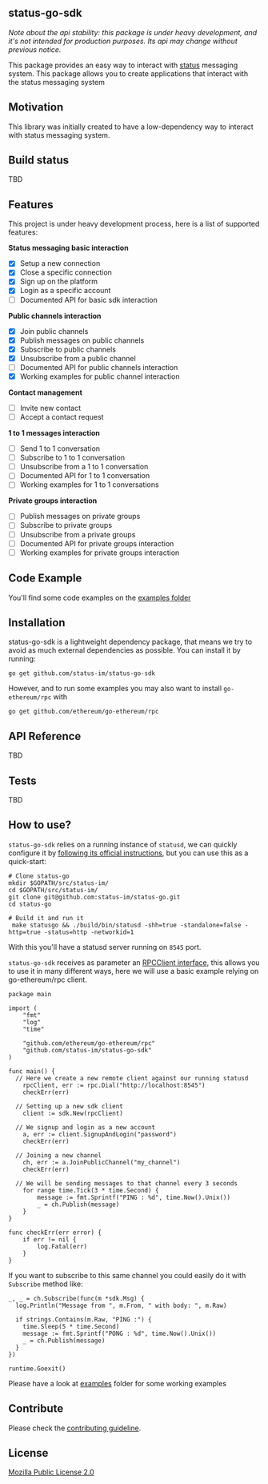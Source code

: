 ## status-go-sdk

*Note about the api stability: this package is under heavy development, and it's not intended for production purposes. Its api may change without previous notice.*

This package provides an easy way to interact with [status](https://status.im) messaging system.
This package allows you to create applications that interact with the status messaging system

## Motivation
This library was initially created to have a low-dependency way to interact with status messaging system.

## Build status

TBD

## Features
This project is under heavy development process, here is a list of supported features:

**Status messaging basic interaction**
- [x] Setup a new connection
- [x] Close a specific connection
- [x] Sign up on the platform
- [x] Login as a specific account
- [ ] Documented API for basic sdk interaction

**Public channels interaction**
- [x] Join public channels
- [x] Publish messages on public channels
- [x] Subscribe to public channels
- [x] Unsubscribe from a public channel
- [ ] Documented API for public channels interaction
- [x] Working examples for public channel interaction

**Contact management**
- [ ] Invite new contact
- [ ] Accept a contact request

**1 to 1 messages interaction**
- [ ] Send 1 to 1 conversation
- [ ] Subscribe to 1 to 1 conversation
- [ ] Unsubscribe from a 1 to 1 conversation
- [ ] Documented API for 1 to 1 conversation
- [ ] Working examples for 1 to 1 conversations

**Private groups interaction**
- [ ] Publish messages on private groups
- [ ] Subscribe to private groups
- [ ] Unsubscribe from a private groups
- [ ] Documented API for private groups interaction
- [ ] Working examples for private groups interaction

## Code Example
You'll find some code examples on the [examples folder](/examples)

## Installation
status-go-sdk is a lightweight dependency package, that means we try to avoid as much external dependencies as possible. You can install it by running:
```
go get github.com/status-im/status-go-sdk
```
However, and to run some examples you may also want to install `go-ethereum/rpc` with
```
go get github.com/ethereum/go-ethereum/rpc
```

## API Reference
TBD

## Tests
TBD

## How to use?
`status-go-sdk` relies on a running instance of `statusd`, we can quickly configure it by [following its official instructions](https://github.com/status-im/status-go#build), but you can use this as a quick-start:

```
# Clone status-go
mkdir $GOPATH/src/status-im/
cd $GOPATH/src/status-im/
git clone git@github.com:status-im/status-go.git
cd status-go

# Build it and run it
 make statusgo && ./build/bin/statusd -shh=true -standalone=false -http=true -status=http -networkid=1
```

With this you'll have a statusd server running on `8545` port.

`status-go-sdk` receives as parameter an [RPCClient interface](https://github.com/status-im/status-go-sdk/blob/master/sdk.go#L7), this allows you to use it in many different ways, here we will use a basic example relying on go-ethereum/rpc client.

```
package main

import (
	"fmt"
	"log"
	"time"

	"github.com/ethereum/go-ethereum/rpc"
	"github.com/status-im/status-go-sdk"
)

func main() {
  // Here we create a new remote client against our running statusd
	rpcClient, err := rpc.Dial("http://localhost:8545")
	checkErr(err)

  // Setting up a new sdk client
	client := sdk.New(rpcClient)

  // We signup and login as a new account
	a, err := client.SignupAndLogin("password")
	checkErr(err)

  // Joining a new channel
	ch, err := a.JoinPublicChannel("my_channel")
	checkErr(err)

  // We will be sending messages to that channel every 3 seconds
	for range time.Tick(3 * time.Second) {
		message := fmt.Sprintf("PING : %d", time.Now().Unix())
		_ = ch.Publish(message)
	}
}

func checkErr(err error) {
	if err != nil {
		log.Fatal(err)
	}
}
```

If you want to subscribe to this same channel you could easily do it with `Subscribe` method like:
```
_, _ = ch.Subscribe(func(m *sdk.Msg) {
  log.Println("Message from ", m.From, " with body: ", m.Raw)

  if strings.Contains(m.Raw, "PING :") {
    time.Sleep(5 * time.Second)
    message := fmt.Sprintf("PONG : %d", time.Now().Unix())
    _ = ch.Publish(message)
  }
})

runtime.Goexit()
```

Please have a look at [examples](examples) folder for some working examples

## Contribute

Please check the [contributing guideline](CONTRIBUTING.md).

## License
[Mozilla Public License 2.0](https://github.com/status-im/status-go/blob/develop/LICENSE.md)
